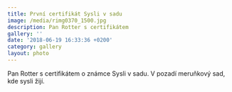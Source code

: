 ```yaml
---
title: První certifikát Sysli v sadu
image: /media/rimg0370_1500.jpg
description: Pan Rotter s certifikátem
gallery: ''
date: '2018-06-19 16:33:36 +0200'
category: gallery
layout: photo
---
```

Pan Rotter s certifikátem o známce Sysli v sadu. V pozadí meruňkový sad, kde sysli žijí.
